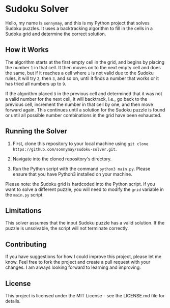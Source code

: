 # Sudoku Solver

Hello, my name is `sonnymay`, and this is my Python project that solves Sudoku puzzles. It uses a backtracking algorithm to fill in the cells in a Sudoku grid and determine the correct solution.

## How it Works

The algorithm starts at the first empty cell in the grid, and begins by placing the number `1` in that cell. It then moves on to the next empty cell and does the same, but if it reaches a cell where `1` is not valid due to the Sudoku rules, it will try `2`, then `3`, and so on, until it finds a number that works or it has tried all numbers up to `9`.

If the algorithm placed `9` in the previous cell and determined that it was not a valid number for the next cell, it will backtrack, i.e., go back to the previous cell, increment the number in that cell by one, and then move forward again. This continues until a solution for the Sudoku puzzle is found or until all possible number combinations in the grid have been exhausted.

## Running the Solver

1. First, clone this repository to your local machine using `git clone https://github.com/sonnymay/sudoku-solver.git`.

2. Navigate into the cloned repository's directory.

3. Run the Python script with the command `python3 main.py`. Please ensure that you have Python3 installed on your machine.

Please note: the Sudoku grid is hardcoded into the Python script. If you want to solve a different puzzle, you will need to modify the `grid` variable in the `main.py` script.

## Limitations

This solver assumes that the input Sudoku puzzle has a valid solution. If the puzzle is unsolvable, the script will not terminate correctly.

## Contributing

If you have suggestions for how I could improve this project, please let me know. Feel free to fork the project and create a pull request with your changes. I am always looking forward to learning and improving.

## License

This project is licensed under the MIT License - see the LICENSE.md file for details.
